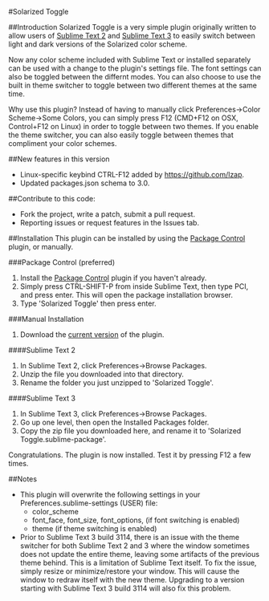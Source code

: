 #Solarized Toggle

##Introduction
Solarized Toggle is a very simple plugin originally written to allow users of [Sublime Text 2][st2] and [Sublime Text 3][st3] to easily switch between light and dark versions of the Solarized color scheme.

Now any color scheme included with Sublime Text or installed separately can be used with a change to the plugin's settings file. The font settings can also be toggled between the differnt modes. You can also choose to use the built in theme switcher to toggle between two different themes at the same time.

Why use this plugin? Instead of having to manually click Preferences->Color Scheme->Some Colors, you can simply press F12 (CMD+F12 on OSX, Control+F12 on Linux) in order to toggle between two themes. If you enable the theme switcher, you can also easily toggle between themes that compliment your color schemes.

##New features in this version
* Linux-specific keybind CTRL-F12 added by https://github.com/lzap.
* Updated packages.json schema to 3.0.

##Contribute to this code:
* Fork the project, write a patch, submit a pull request.
* Reporting issues or request features in the Issues tab.

##Installation
This plugin can be installed by using the [Package Control][packagecontrol] plugin, or manually.

###Package Control \(preferred\)
1. Install the [Package Control][packagecontrol] plugin if you haven't already.
2. Simply press CTRL-SHIFT-P from inside Sublime Text, then type PCI, and press enter. This will open the package installation browser.
3. Type 'Solarized Toggle' then press enter.

###Manual Installation
1. Download the [current version][currentVersion] of the plugin.

####Sublime Text 2
1. In Sublime Text 2, click Preferences->Browse Packages.
2. Unzip the file you downloaded into that directory.
3. Rename the folder you just unzipped to 'Solarized Toggle'.

####Sublime Text 3
1. In Sublime Text 3, click Preferences->Browse Packages.
2. Go up one level, then open the Installed Packages folder.
3. Copy the zip file you downloaded here, and rename it to 'Solarized Toggle.sublime-package'.


Congratulations. The plugin is now installed. Test it by pressing F12 a few times.

##Notes
* This plugin will overwrite the following settings in your Preferences.sublime-settings (USER) file:
  * color_scheme
  * font\_face, font\_size, font\_options, (if font switching is enabled)
  * theme (if theme switching is enabled)
* Prior to Sublime Text 3 build 3114, there is an issue with the theme switcher for both Sublime Text 2 and 3 where the window sometimes does not update the entire theme, leaving some artifacts of the previous theme behind. This is a limitation of Sublime Text itself. To fix the issue, simply resize or minimize/restore your window. This will cause the window to redraw itself with the new theme. Upgrading to a version starting with Sublime Text 3 build 3114 will also fix this problem.

[st2]: http://www.sublimetext.com/ "Sublime Text 2"
[st3]: http://www.sublimetext.com/3 "Sublime Text 3"
[packagecontrol]: http://wbond.net/sublime_packages/package_control "Package Control"
[currentVersion]: https://github.com/damccull/sublimetext-SolarizedToggle/archive/1.4.9.zip "Current Version"
